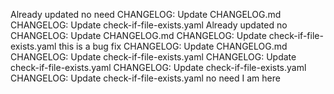 Already updated no need
CHANGELOG: Update CHANGELOG.md
CHANGELOG: Update check-if-file-exists.yaml
Already updated no
CHANGELOG: Update CHANGELOG.md
CHANGELOG: Update check-if-file-exists.yaml
this is a bug fix
CHANGELOG: Update CHANGELOG.md
CHANGELOG: Update check-if-file-exists.yaml
CHANGELOG: Update check-if-file-exists.yaml
CHANGELOG: Update check-if-file-exists.yaml
CHANGELOG: Update check-if-file-exists.yaml
no need I am here
